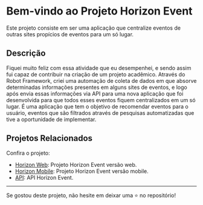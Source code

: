 # Bem-vindo ao Projeto Horizon Event

Este projeto consiste em ser uma aplicação que centralize eventos de outras sites propícios de eventos para um só lugar.

## Descrição

Fiquei muito feliz com essa atividade que eu desempenhei, e sendo assim fui capaz de contribuir na criação de um projeto acadêmico. Através do Robot Framework, criei uma automação de coleta de dados em que absorve determinadas informações presentes em alguns sites de eventos, e logo após envia essas informações via API para uma nova aplicação que foi desenvolvida para que todos esses eventos fiquem centralizados em um só lugar. 
É uma aplicação que tem o objetivo de recomendar eventos para o usuário, eventos que são filtrados através de pesquisas automatizadas que tive a oportunidade de implementar.


## Projetos Relacionados

Confira o projeto:

- [Horizon Web](https://github.com/lipiw/horizon-final): Projeto Horizon Event versão web.
- [Horizon Mobile](https://github.com/izauir/EventHorizon): Projeto Horizon Event versão mobile.
- [API](http://github.com/OtavioBeividas/pjpw2.0): API Horizon Event.

---

Se gostou deste projeto, não hesite em deixar uma ⭐️ no repositório!

